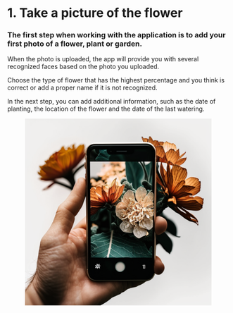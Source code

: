 # 1. Take a picture of the flower

### The first step when working with the application is to add your first photo of a flower, plant or garden.

When the photo is uploaded, the app will provide you with several recognized faces based on the photo you uploaded.

Choose the type of flower that has the highest percentage and you think is correct or add a proper name if it is not recognized.&#x20;

In the next step, you can add additional information, such as the date of planting, the location of the flower and the date of the last watering.

<figure><img src="../../.gitbook/assets/Magik3a_animated_picture_for_a_website_-_a_hand_holding_a_mobil_c5c491fe-8021-40a2-94bc-93ed97f89c68.png" alt=""><figcaption></figcaption></figure>
